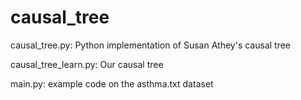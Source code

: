 # causal_tree

causal_tree.py: Python implementation of Susan Athey's causal tree

causal_tree_learn.py: Our causal tree

main.py: example code on the asthma.txt dataset
